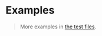 # Examples

> More examples in [the test files](https://github.com/iterable-iterator/chain/tree/main/test/src).
